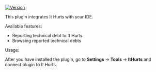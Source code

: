 [![Version](https://img.shields.io/jetbrains/plugin/v/dev.ithurts.idea-integration)](https://plugins.jetbrains.com/plugin/18380-it-hurts-integration)

<!-- Plugin description -->
This plugin integrates It Hurts with your IDE. 

Available features:
- Reporting technical debt to It Hurts
- Browsing reported technical debts

Usage:

After you have installed the plugin, go to <b>Settings</b> -> <b>Tools</b> -> <b>ItHurts</b> and connect plugin to It Hurts.
<!-- Plugin description end -->

